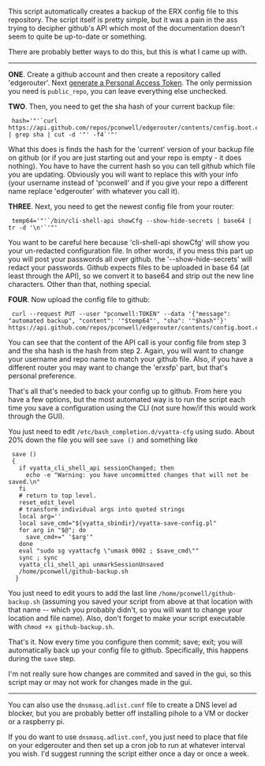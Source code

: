 This script automatically creates a backup of the ERX config file to this repository. The script itself is pretty simple, but it was a pain in the ass trying to decipher github's API which most of the documentation doesn't seem to quite be up-to-date or something.

There are probably better ways to do this, but this is what I came up with.

****

**ONE**. Create a github account and then create a repository called 'edgerouter'. Next [generate a Personal Access Token](https://github.com/settings/tokens). The only permission you need is `public_repo`, you can leave everything else unchecked.

**TWO**. Then, you need to get the sha hash of your current backup file:

     hash='"'`curl  https://api.github.com/repos/pconwell/edgerouter/contents/config.boot.erxsfp | grep sha | cut -d '"' -f4`'"'

What this does is finds the hash for the 'current' version of your backup file on github (or if you are just starting out and your repo is empty - it does nothing). You have to have the current hash so you can tell github which file you are updating. Obviously you will want to replace this with your info (your username instead of 'pconwell' and if you give your repo a different name replace 'edgerouter' with whatever you call it).

**THREE**. Next, you need to get the newest config file from your router:

     temp64='"'`/bin/cli-shell-api showCfg --show-hide-secrets | base64 | tr -d '\n'`'"'

You want to be careful here because 'cli-shell-api showCfg' will show you your un-redacted configuration file. In other words, if you mess this part up you will post your passwords all over github. the '--show-hide-secrets' will redact your passwords. Github expects files to be uploaded in base 64 (at least through the API), so we convert it to base64 and strip out the new line characters. Other than that, nothing special.

**FOUR**. Now upload the config file to github:

     curl --request PUT --user "pconwell:TOKEN" --data '{"message": "automated backup", "content": '"$temp64"', "sha": '"$hash"'}' https://api.github.com/repos/pconwell/edgerouter/contents/config.boot.erxsfp

You can see that the content of the API call is your config file from step 3 and the sha hash is the hash from step 2. Again, you will want to change your username and repo name to match your github file. Also, if you have a different router you may want to change the 'erxsfp' part, but that's personal preference.

That's all that's needed to back your config up to github. From here you have a few options, but the most automated way is to run the script each time you save a configuration using the CLI (not sure how/if this would work through the GUI).

You just need to edit `/etc/bash_completion.d/vyatta-cfg` using sudo. About 20% down the file you will see `save ()` and something like

     save ()
     {
       if vyatta_cli_shell_api sessionChanged; then
         echo -e "Warning: you have uncommitted changes that will not be saved.\n"
       fi
       # return to top level.
       reset_edit_level
       # transform individual args into quoted strings
       local arg=''
       local save_cmd="${vyatta_sbindir}/vyatta-save-config.pl"
       for arg in "$@"; do
         save_cmd+=" '$arg'"
       done
       eval "sudo sg vyattacfg \"umask 0002 ; $save_cmd\""
       sync ; sync
       vyatta_cli_shell_api unmarkSessionUnsaved
       /home/pconwell/github-backup.sh
      }

You just need to edit yours to add the last line `/home/pconwell/github-backup.sh` (assuming you saved your script from above at that location with that name -- which you probably didn't, so you will want to change your location and file name). Also, don't forget to make your script executable with `chmod +x github-backup.sh`.

That's it. Now every time you configure then commit; save; exit; you will automatically back up your config file to github. Specifically, this happens during the `save` step. 

I'm not really sure how changes are commited and saved in the gui, so this script may or may not work for changes made in the gui.

****

You can also use the `dnsmasq.adlist.conf` file to create a DNS level ad blocker, but you are probably better off installing pihole to a VM or docker or a raspberry pi.

If you do want to use `dnsmasq.adlist.conf`, you just need to place that file on your edgerouter and then set up a cron job to run at whatever interval you wish. I'd suggest running the script either once a day or once a week.

